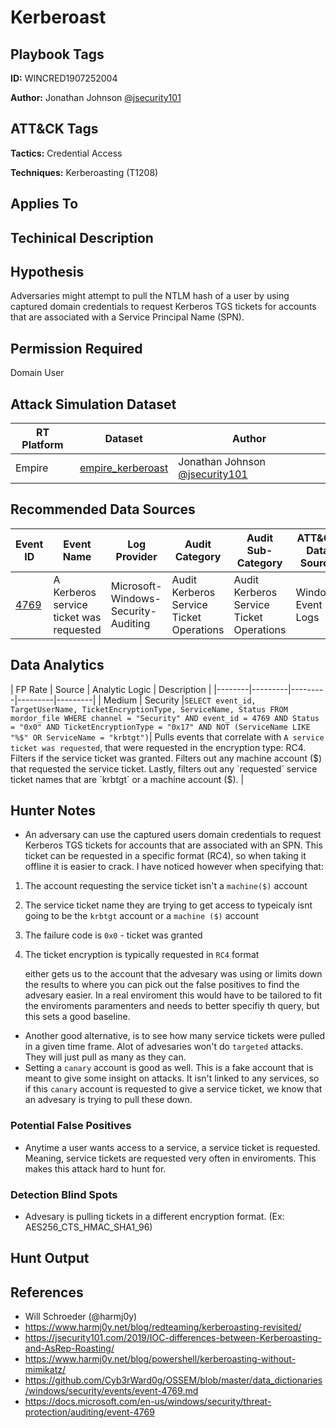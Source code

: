 # Kerberoast

## Playbook Tags

**ID:** WINCRED1907252004


**Author:** Jonathan Johnson [@jsecurity101](https://twitter.com/jsecurity101)


## ATT&CK Tags

**Tactics:** Credential Access

**Techniques:** Kerberoasting (T1208)

## Applies To

## Techinical Description

## Hypothesis

Adversaries might attempt to pull the NTLM hash of a user by using captured domain credentials to request Kerberos TGS tickets for accounts that are associated with a Service Principal Name (SPN).

## Permission Required

Domain User

## Attack Simulation Dataset

| RT Platform  | Dataset | Author |
|---------|---------|---------|
| Empire | [empire_kerberoast](https://github.com/Cyb3rWard0g/mordor/blob/master/small_datasets/windows/credential_access/kerberoasting_T1208/empire_kerberoast.md) | Jonathan Johnson [@jsecurity101](https://twitter.com/jsecurity101) |

## Recommended Data Sources

| Event ID | Event Name | Log Provider | Audit Category | Audit Sub-Category | ATT&CK Data Source |
|---------|---------|----------|----------|---------|-----|
| [4769](https://github.com/Cyb3rWard0g/OSSEM/blob/master/data_dictionaries/windows/security/events/event-4769.md) | A Kerberos service ticket was requested | Microsoft-Windows-Security-Auditing | Audit Kerberos Service Ticket Operations | Audit Kerberos Service Ticket Operations | Windows Event Logs |


## Data Analytics

| FP Rate | Source | Analytic Logic | Description |
|--------|---------|---------|---------|---------|
| Medium | Security |`SELECT event_id, TargetUserName, TicketEncryptionType, ServiceName, Status FROM mordor_file WHERE channel = "Security" AND event_id = 4769 AND Status = "0x0" AND TicketEncryptionType = "0x17" AND NOT (ServiceName LIKE "%$" OR ServiceName = "krbtgt")`| Pulls events that correlate with `A service ticket was requested`, that were requested in the encryption type: RC4. Filters if the service ticket was granted. Filters out any machine account ($) that requested the service ticket. Lastly, filters out any `requested` service ticket names that are `krbtgt` or a machine account ($). |


## Hunter Notes

* An adversary can use the captured users domain credentials to request Kerberos TGS tickets for accounts that are associated with an SPN. This ticket can be requested in a specific format (RC4), so when taking it offline it is easier to crack. I have noticed however when specifying that:

1. The account requesting the service ticket isn't a `machine($)` account
2. The service ticket name they are trying to get access to typeicaly isnt going to be the `krbtgt` account or a `machine ($)` account 
3. The failure code is `0x0` - ticket was granted
4. The ticket encryption is typically requested in `RC4` format 

    either gets us to the account that the advesary was using or limits down the results to where you can pick out the false positives to find the advesary easier. In a real enviroment this would have to be tailored to fit the enviroments paramenters and needs to better specifiy th query, but this sets a good baseline. 

* Another good alternative, is to see how many service tickets were pulled in a given time frame. Alot of advesaries won't do `targeted` attacks. They will just pull as many as they can. 
* Setting a `canary` account is good as well. This is a fake account that is meant to give some insight on attacks. It isn't linked to any services, so if this `canary` account is requested to give a service ticket, we know that an advesary is trying to pull these down. 

### Potential False Positives

* Anytime a user wants access to a service, a service ticket is requested. Meaning, service tickets are requested very often in enviroments. This makes this attack hard to hunt for. 

### Detection Blind Spots

* Advesary is pulling tickets in a different encryption format. (Ex: AES256_CTS_HMAC_SHA1_96)

## Hunt Output

## References
* Will Schroeder (@harmj0y)
* https://www.harmj0y.net/blog/redteaming/kerberoasting-revisited/
* https://jsecurity101.com/2019/IOC-differences-between-Kerberoasting-and-AsRep-Roasting/
* https://www.harmj0y.net/blog/powershell/kerberoasting-without-mimikatz/
* https://github.com/Cyb3rWard0g/OSSEM/blob/master/data_dictionaries/windows/security/events/event-4769.md
* https://docs.microsoft.com/en-us/windows/security/threat-protection/auditing/event-4769
